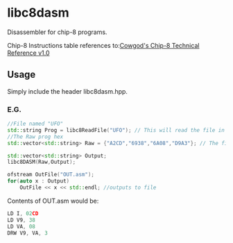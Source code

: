 # libc8dasm
Disassembler for chip-8 programs.

Chip-8 Instructions table references to:[Cowgod's Chip-8 Technical Reference v1.0](http://devernay.free.fr/hacks/chip8/C8TECH10.HTM#3.1)
## Usage

Simply include the header libc8dasm.hpp.

### E.G.
```C++
//File named "UFO"
std::string Prog = libc8ReadFile("UFO"); // This will read the file in binary mode and generates the HEX value string
//The Raw prog hex
std::vector<std::string> Raw = {"A2CD","6938","6A08","D9A3"}; // The first 4 Line of the UFO game

std::vector<std::string> Output;
libc8DASM(Raw,Output);

ofstream OutFile("OUT.asm");
for(auto x : Output)
	OutFile << x << std::endl; //outputs to file
```


Contents of OUT.asm would be:
```asm
LD I, 02CD
LD V9, 38
LD VA, 08
DRW V9, VA, 3
```